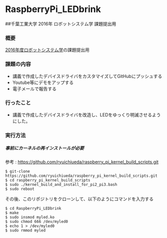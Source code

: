 # RaspberryPi_LEDbrink
##千葉工業大学 2016年 ロボットシステム学 課題提出用  

### 概要  
[2016年度ロボットシステム学](https://lab.ueda.asia/?page_id=1152)の課題提出用
### 課題の内容  
- 講義で作成したデバイスドライバをカスタマイズしてGitHubにプッシュする
- Youtube等にデモをアップする
- 電子メールで報告する  

### 行ったこと
- 講義で作成したデバイスドライバを改造し、LEDをゆっくり明滅させるようにした。  

### 実行方法  
##### 事前にカーネルの再インストールが必要  
参考 : https://github.com/ryuichiueda/raspberry_pi_kernel_build_scripts.git  
```
$ git-clone https://github.com/ryuichiueda/raspberry_pi_kernel_build_scripts.git
$ cd raspberry_pi_kernel_build_scripts
$ sudo ./kernel_build_and_install_for_pi2_pi3.bash
$ sudo reboot
```  
その後、このリポジトリをクローンして、以下のようにコマンドを入力する  
```
$ cd RaspberryPi_LEDbrink
$ make
$ sudo insmod myled.ko
$ sudo chmod 666 /dev/myled0
$ echo 1 > /dev/myled0  
$ sudo rmmod myled
```
